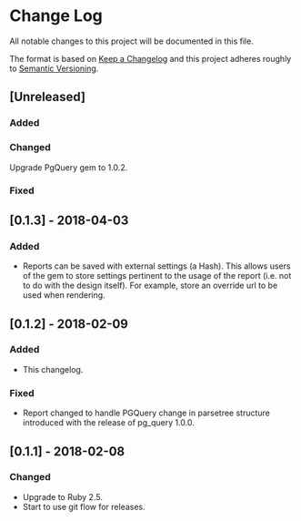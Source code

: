 # Change Log
All notable changes to this project will be documented in this file.

The format is based on [Keep a Changelog](http://keepachangelog.com/)
and this project adheres roughly to [Semantic Versioning](http://semver.org/).


## [Unreleased]
### Added
### Changed
Upgrade PgQuery gem to 1.0.2.
### Fixed

## [0.1.3] - 2018-04-03
### Added
- Reports can be saved with external settings (a Hash). This allows users of the gem to store settings pertinent to the usage of the report (i.e. not to do with the design itself). For example, store an override url to be used when rendering.

## [0.1.2] - 2018-02-09
### Added
- This changelog.
### Fixed
- Report changed to handle PGQuery change in parsetree structure introduced with the release of pg_query 1.0.0.

## [0.1.1] - 2018-02-08
### Changed
- Upgrade to Ruby 2.5.
- Start to use git flow for releases.
